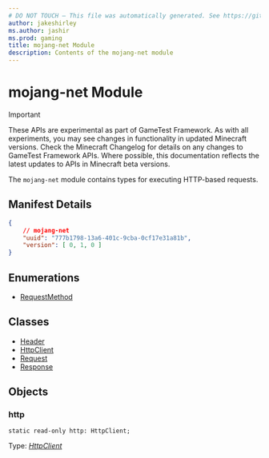 ```yaml
---
# DO NOT TOUCH — This file was automatically generated. See https://github.com/Mojang/MinecraftScriptingApiDocsGenerator to modify descriptions, examples, etc.
author: jakeshirley
ms.author: jashir
ms.prod: gaming
title: mojang-net Module
description: Contents of the mojang-net module
---
```

# mojang-net Module
>[!IMPORTANT]
>These APIs are experimental as part of GameTest Framework. As with all experiments, you may see changes in functionality in updated Minecraft versions. Check the Minecraft Changelog for details on any changes to GameTest Framework APIs. Where possible, this documentation reflects the latest updates to APIs in Minecraft beta versions.

The `mojang-net` module contains types for executing HTTP-based requests.

## Manifest Details
```json
{
    // mojang-net
    "uuid": "777b1798-13a6-401c-9cba-0cf17e31a81b",
    "version": [ 0, 1, 0 ]
}
```

## Enumerations
- [RequestMethod](RequestMethod.md)

## Classes
- [Header](Header.md)
- [HttpClient](HttpClient.md)
- [Request](Request.md)
- [Response](Response.md)

## Objects
### **http**
`static read-only http: HttpClient;`

Type: [*HttpClient*](HttpClient.md)


